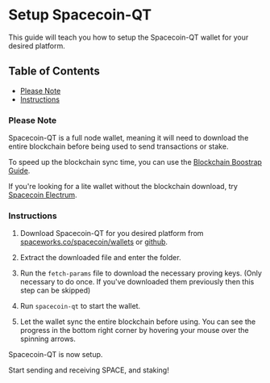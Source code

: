 # Setup Spacecoin-QT

This guide will teach you how to setup the Spacecoin-QT wallet for your desired platform.

## Table of Contents

- [Please Note](#Please-Note)
- [Instructions](#Instructions)

### Please Note

Spacecoin-QT is a full node wallet, meaning it will need to download the entire blockchain before being used to send transactions or stake.

To speed up the blockchain sync time, you can use the [Blockchain Boostrap Guide](Bootstrap-The-Blockchain.md).

If you're looking for a lite wallet without the blockchain download, try [Spacecoin Electrum](https://spaceworks.co/spacecoin/wallets/#spacecoin-electrum).

### Instructions

1. Download Spacecoin-QT for you desired platform from [spaceworks.co/spacecoin/wallets](https://spaceworks.co/spacecoin/wallets/#spacecoin-qt) or [github](https://github.com/spaceworksco/spaceocean/releases/latest).

2. Extract the downloaded file and enter the folder.

3. Run the `fetch-params` file to download the necessary proving keys. (Only necessary to do once. If you've downloaded them previously then this step can be skipped)

4. Run `spacecoin-qt` to start the wallet.

5. Let the wallet sync the entire blockchain before using. You can see the progress in the bottom right corner by hovering your mouse over the spinning arrows.

Spacecoin-QT is now setup.

Start sending and receiving SPACE, and staking!
